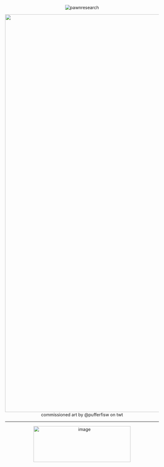 <p align="center"> <img src="https://komarev.com/ghpvc/?username=pawnresearch&label=DEPENDENCE&color=blue&style=square" alt="pawnresearch" /> </p>

<p align="center">
    
  <img width="2048" height="1304" alt="image" src="https://github.com/user-attachments/assets/13788af4-bd44-4855-acd7-9fb85def1609" />
commissioned art by @pufferfisw on twt

--------
</p>

<p align="center">
<img width="318" height="118" alt="image" src="https://github.com/user-attachments/assets/a930e081-9b3f-44e2-8917-9dcabb0e692c" />

</p>

